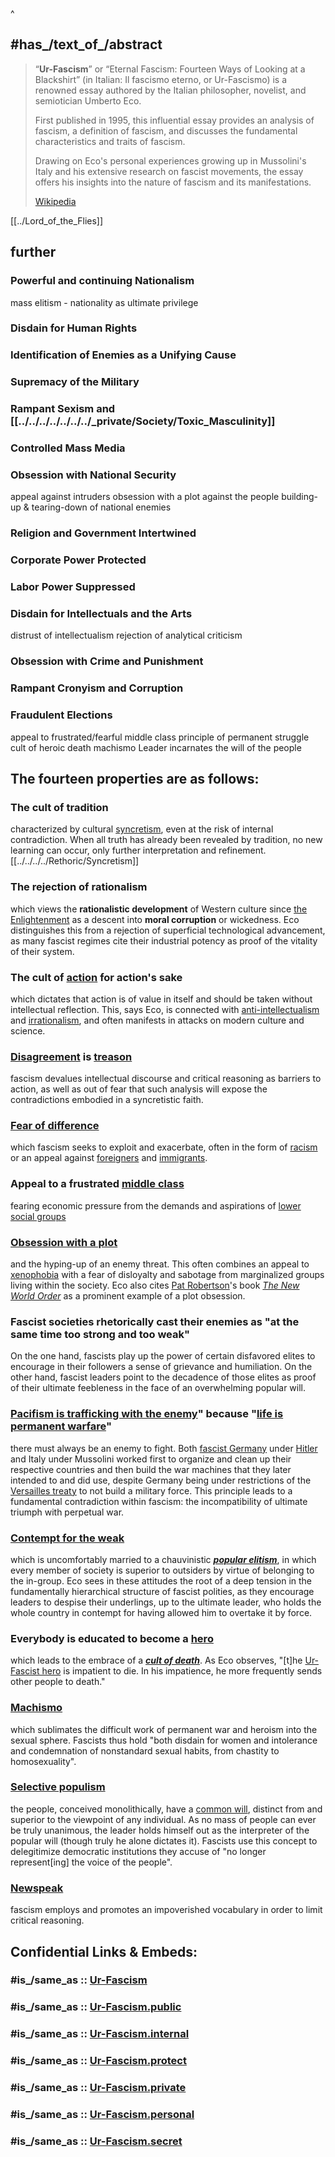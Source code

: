 ^
## #has_/text_of_/abstract 

> “**Ur-Fascism**” or “Eternal Fascism: Fourteen Ways of Looking at a Blackshirt” 
> (in Italian: Il fascismo eterno, or Ur-Fascismo) is a renowned essay 
> authored by the Italian philosopher, novelist, and semiotician Umberto Eco. 
> 
> First published in 1995, this influential essay provides an analysis of fascism, 
> a definition of fascism, and discusses the fundamental characteristics 
> and traits of fascism. 
> 
> Drawing on Eco's personal experiences growing up in Mussolini's Italy 
> and his extensive research on fascist movements, 
> the essay offers his insights into the nature of fascism and its manifestations.
>
> [Wikipedia](https://en.wikipedia.org/wiki/Ur-Fascism)

[[../Lord_of_the_Flies]] 
## further 

### Powerful and continuing Nationalism 
mass elitism - nationality as ultimate privilege 

### Disdain for Human Rights 
### Identification of Enemies as a Unifying Cause 

### Supremacy of the Military 

### Rampant Sexism and [[../../../../../../../_private/Society/Toxic_Masculinity]] 

### Controlled Mass Media 

### Obsession with National Security 
appeal against intruders
obsession with a plot against the people 
building-up & tearing-down of national enemies 

### Religion and Government Intertwined 

### Corporate Power Protected 

### Labor Power Suppressed 

### Disdain for Intellectuals and the Arts 
distrust of intellectualism 
rejection of analytical criticism

### Obsession with Crime and Punishment 

### Rampant Cronyism and Corruption 

### Fraudulent Elections 


appeal to frustrated/fearful middle class 
principle of permanent struggle
cult of heroic death
machismo
Leader incarnates the will of the people

## The fourteen properties are as follows:

### The cult of tradition
characterized by cultural [syncretism](https://en.wikipedia.org/wiki/Syncretism "Syncretism"), even at the risk of internal contradiction. 
When all truth has already been revealed by tradition, no new learning can occur, 
only further interpretation and refinement. [[../../../../Rethoric/Syncretism]] 
### The rejection of rationalism
which views the __rationalistic development__ of Western culture 
since [the Enlightenment](https://en.wikipedia.org/wiki/Age_of_Enlightenment "Age of Enlightenment") as a descent into __moral corruption__ or wickedness. 
Eco distinguishes this from a rejection of superficial technological advancement, 
as many fascist regimes cite their industrial potency 
as proof of the vitality of their system.
### The cult of [action](https://en.wikipedia.org/wiki/Action_(philosophy) "Action (philosophy)") for action's sake
which dictates that action is of value in itself 
and should be taken without intellectual reflection. 
This, says Eco, is connected with [anti-intellectualism](https://en.wikipedia.org/wiki/Anti-intellectualism "Anti-intellectualism") and [irrationalism](https://en.wikipedia.org/wiki/Irrationalism "Irrationalism"), 
and often manifests in attacks on modern culture and science.
### [Disagreement](https://en.wikipedia.org/wiki/Dissent "Dissent") is [treason](https://en.wikipedia.org/wiki/Treason "Treason")
fascism devalues intellectual discourse and critical reasoning as barriers to action, 
as well as out of fear that such analysis will expose the contradictions 
embodied in a syncretistic faith.
### [Fear of difference](https://en.wikipedia.org/wiki/Fear#Uncertainty "Fear") 
which fascism seeks to exploit and exacerbate, 
often in the form of [racism](https://en.wikipedia.org/wiki/Racism "Racism") or an appeal against [foreigners](https://en.wikipedia.org/wiki/Alien_(law) "Alien (law)") and [immigrants](https://en.wikipedia.org/wiki/Immigration "Immigration").
### Appeal to a frustrated [middle class](https://en.wikipedia.org/wiki/Middle_class "Middle class") 
fearing economic pressure from the demands and aspirations of [lower social groups](https://en.wikipedia.org/wiki/Working_class "Working class") 
### [Obsession with a plot](https://en.wikipedia.org/wiki/Conspiracy_theory "Conspiracy theory") 
and the hyping-up of an enemy threat. 
This often combines an appeal to [xenophobia](https://en.wikipedia.org/wiki/Xenophobia "Xenophobia") 
with a fear of disloyalty and sabotage from marginalized groups 
living within the society. 
Eco also cites [Pat Robertson](https://en.wikipedia.org/wiki/Pat_Robertson "Pat Robertson")'s book _[The New World Order](https://en.wikipedia.org/wiki/The_New_World_Order_(Robertson) "The New World Order (Robertson)")_ 
as a prominent example of a plot obsession.
### Fascist societies rhetorically cast their enemies as "**at the same time too strong and too weak**" 
On the one hand, fascists play up the power of certain disfavored elites 
to encourage in their followers a sense of grievance and humiliation. 
On the other hand, fascist leaders point to the decadence of those elites 
as proof of their ultimate feebleness in the face of an overwhelming popular will.
### [Pacifism is trafficking with the enemy](https://en.wikipedia.org/wiki/Pacifism#Criticism "Pacifism")" because "**[life is permanent warfare](https://en.wikipedia.org/wiki/Perpetual_war#In_socioeconomics_and_politics "Perpetual war")**" 
there must always be an enemy to fight. Both [fascist Germany](https://en.wikipedia.org/wiki/Nazi_Germany "Nazi Germany") under [Hitler](https://en.wikipedia.org/wiki/Adolf_Hitler "Adolf Hitler") and Italy under Mussolini worked first to organize and clean up their respective countries and then build the war machines that they later intended to and did use, despite Germany being under restrictions of the [Versailles treaty](https://en.wikipedia.org/wiki/Treaty_of_Versailles "Treaty of Versailles") to not build a military force. This principle leads to a fundamental contradiction within fascism: the incompatibility of ultimate triumph with perpetual war.
### [Contempt for the weak](https://en.wikipedia.org/wiki/Chauvinism "Chauvinism") 
which is uncomfortably married to a chauvinistic _**[popular elitism](https://en.wikipedia.org/wiki/Collective_narcissism "Collective narcissism")**_, in which every member of society is superior to outsiders by virtue of belonging to the in-group. Eco sees in these attitudes the root of a deep tension in the fundamentally hierarchical structure of fascist polities, as they encourage leaders to despise their underlings, up to the ultimate leader, who holds the whole country in contempt for having allowed him to overtake it by force. 
### Everybody is educated to become a [hero](https://en.wikipedia.org/wiki/Hero "Hero") 
which leads to the embrace of a _**[cult of death](https://en.wikipedia.org/wiki/Cult#Destructive_cults "Cult")**_. As Eco observes, "[t]he [Ur-Fascist hero](https://en.wikipedia.org/wiki/New_Man_(utopian_concept)#Fascist_New_Man "New Man (utopian concept)") is impatient to die. In his impatience, he more frequently sends other people to death."
### [Machismo](https://en.wikipedia.org/wiki/Machismo "Machismo") 
which sublimates the difficult work of permanent war and heroism into the sexual sphere. Fascists thus hold "both disdain for women and intolerance and condemnation of nonstandard sexual habits, from chastity to homosexuality".
### [Selective populism](https://en.wikipedia.org/wiki/Right-wing_populism "Right-wing populism") 
the people, conceived monolithically, have a [common will](https://en.wikipedia.org/wiki/General_will "General will"), 
distinct from and superior to the viewpoint of any individual. 
As no mass of people can ever be truly unanimous, 
the leader holds himself out as the interpreter of the popular will 
(though truly he alone dictates it). 
Fascists use this concept to delegitimize democratic institutions 
they accuse of "no longer represent[ing] the voice of the people".
### [Newspeak](https://en.wikipedia.org/wiki/Newspeak "Newspeak") 
fascism employs and promotes an impoverished vocabulary 
in order to limit critical reasoning.


## Confidential Links & Embeds: 

### #is_/same_as :: [Ur-Fascism](/_Standards/Society/Communication/Media/Book/Author/Eco,Umberto/Ur-Fascism.md) 

### #is_/same_as :: [Ur-Fascism.public](/_public/Society/Communication/Media/Book/Author/Eco,Umberto/Ur-Fascism.public.md) 

### #is_/same_as :: [Ur-Fascism.internal](/_internal/Society/Communication/Media/Book/Author/Eco,Umberto/Ur-Fascism.internal.md) 

### #is_/same_as :: [Ur-Fascism.protect](/_protect/Society/Communication/Media/Book/Author/Eco,Umberto/Ur-Fascism.protect.md) 

### #is_/same_as :: [Ur-Fascism.private](/_private/Society/Communication/Media/Book/Author/Eco,Umberto/Ur-Fascism.private.md) 

### #is_/same_as :: [Ur-Fascism.personal](/_personal/Society/Communication/Media/Book/Author/Eco,Umberto/Ur-Fascism.personal.md) 

### #is_/same_as :: [Ur-Fascism.secret](/_secret/Society/Communication/Media/Book/Author/Eco,Umberto/Ur-Fascism.secret.md)

